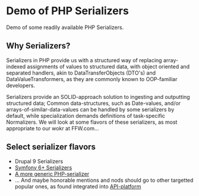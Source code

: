 # Demo of PHP Serializers
Demo of some readily available PHP Serializers.

## Why Serializers?
Serializers in PHP provide us with a structured way of replacing array-indexed assignments of values to structured data, with object oriented and separated handlers, akin to DataTransferObjects (DTO's) and DataValueTransformers, as they are commonly known to OOP-familiar developers.

Serializers provide an SOLID-approach solution to ingesting and outputting structured data; Common data-structures, such as Date-values, and/or arrays-of-similar-data-values can be handled by some serializers by default, while specialization demands definitions of task-specific Normalizers.
We will look at some flavors of these serializers, as most appropriate to our wokr at FFW.com...

## Select serializer flavors
* Drupal 9 Serializers
* [Symfony 6+ Serializers](https://symfony.com/doc/current/components/serializer.html)
* [A more generic PHP-serializer](https://jmsyst.com/libs/serializer)
* ... And maybe honorable mentions and nods should go to other targetted popular ones, as found integrated into [API-platform](https://api-platform.com/docs/core/serialization/)
